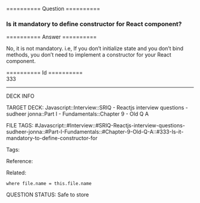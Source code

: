 ========== Question ==========  

### Is it mandatory to define constructor for React component?  

========== Answer ==========  

No, it is not mandatory. i.e, If you don’t initialize state and you don’t bind methods, you don’t need to implement a constructor for your React component.

========== Id ==========  
333

---

DECK INFO

TARGET DECK: Javascript::Interview::SRIQ - Reactjs interview questions - sudheer jonna::Part I - Fundamentals::Chapter 9 - Old Q A

FILE TAGS: #Javascript::#Interview::#SRIQ-Reactjs-interview-questions-sudheer-jonna::#Part-I-Fundamentals::#Chapter-9-Old-Q-A::#333-Is-it-mandatory-to-define-constructor-for

Tags:

Reference:

Related:

```dataview
where file.name = this.file.name
```
QUESTION STATUS: Safe to store
